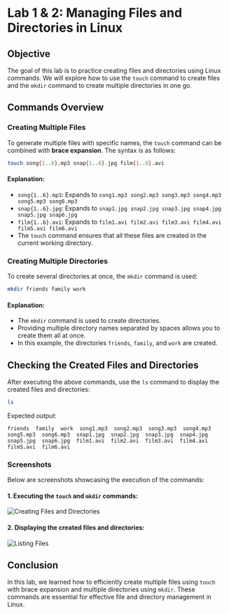 # Lab 1 & 2: Managing Files and Directories in Linux

## Objective
The goal of this lab is to practice creating files and directories using Linux commands. We will explore how to use the `touch` command to create files and the `mkdir` command to create multiple directories in one go.

## Commands Overview
### Creating Multiple Files
To generate multiple files with specific names, the `touch` command can be combined with **brace expansion**. The syntax is as follows:
```bash
touch song{1..6}.mp3 snap{1..6}.jpg film{1..6}.avi
```
#### Explanation:
- `song{1..6}.mp3`: Expands to `song1.mp3 song2.mp3 song3.mp3 song4.mp3 song5.mp3 song6.mp3`
- `snap{1..6}.jpg`: Expands to `snap1.jpg snap2.jpg snap3.jpg snap4.jpg snap5.jpg snap6.jpg`
- `film{1..6}.avi`: Expands to `film1.avi film2.avi film3.avi film4.avi film5.avi film6.avi`
- The `touch` command ensures that all these files are created in the current working directory.

### Creating Multiple Directories
To create several directories at once, the `mkdir` command is used:
```bash
mkdir friends family work
```
#### Explanation:
- The `mkdir` command is used to create directories.
- Providing multiple directory names separated by spaces allows you to create them all at once.
- In this example, the directories `friends`, `family`, and `work` are created.

## Checking the Created Files and Directories
After executing the above commands, use the `ls` command to display the created files and directories:
```bash
ls
```
Expected output:
```
friends  family  work  song1.mp3  song2.mp3  song3.mp3  song4.mp3  song5.mp3  song6.mp3  snap1.jpg  snap2.jpg  snap3.jpg  snap4.jpg  snap5.jpg  snap6.jpg  film1.avi  film2.avi  film3.avi  film4.avi  film5.avi  film6.avi
```

### Screenshots
Below are screenshots showcasing the execution of the commands:

#### 1. Executing the `touch` and `mkdir` commands:
![Creating Files and Directories](screenshots/create_files_dirs.png)

#### 2. Displaying the created files and directories:
![Listing Files](screenshots/list_files.png)

## Conclusion
In this lab, we learned how to efficiently create multiple files using `touch` with brace expansion and multiple directories using `mkdir`. These commands are essential for effective file and directory management in Linux.